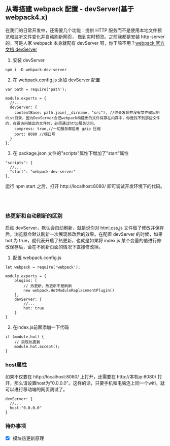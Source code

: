 ## 从零搭建 webpack 配置 - devServer(基于 webpack4.x)

在我们的日常开发中，还需要几个功能：提供 HTTP 服务而不是使用本地文件预览和监听文件变化并自动刷新网页， 做到实时预览。之前我都是安装 http-server 的，可是人家 webpack 本身就配有 devServer 呀，你干嘛不用？[webpack 官方文档 devServer](https://webpack.docschina.org/configuration/dev-server/#src/components/Sidebar/Sidebar.jsx)

1. 安装 devServer

```
npm i -D webpack-dev-server
```

2. 在 webpack.config.js 添加 devServer 配置

```
var path = require('path');

module.exports = {
  //...
  devServer: {
    contentBase: path.join(__dirname, "src"), //你会发现并没有文件输出到dist目录，因为DevServer会把webpack构建出的文件保存在内存中，你是找不到那些文件的，在要访问输出的文件时，必须通过http服务访问。
    compress: true,//一切服务都启用 gzip 压缩
    port: 8080 //端口号
  }
};
```

3. 在 package.json 文件的"scripts"属性下增加了"start"属性

```
"scripts": {
  //...
  "start": "webpack-dev-server"
},
```

运行 npm start 之后，打开 http://localhost:8080/ 即可调试开发环境下的代码。

<br/><br/>

### 热更新和自动刷新的区别

启动 devServer，默认会自动刷新，就是说你对 html,css,js 文件做了修改并保存后，浏览器会默认刷新一次展现修改后的效果。在配置 devServer 的时候，如果 hot 为 true，就代表开启了热更新，也就是如果将 index.js 某个变量的值进行修改保存后，会在不刷新页面的情况下直接修改掉。

1. 配置 webpack.config.js

```
let webpack = require('webpack');

module.exports = {
    plugins: [
        // 热更新，热更新不是刷新
        new webpack.HotModuleReplacementPlugin()
    ],
    devServer: {
        //...
        hot: true
    }
}
```

2. 在index.js前面添加一下代码
```
if (module.hot) {
    // 实现热更新
    module.hot.accept();
}
```

### host属性
如果不仅要在 http://localhost:8080/ 上打开，还需要在 http://本机ip:8080/ 打开，那么请设置host为"0.0.0.0"。这样的话，只要手机和电脑连上同一个wifi，就可以进行移动端的网页调试了。
```
devServer: {
  //...
  host:"0.0.0.0"
}
```


### 待办事项
-[x] 模块热更新原理